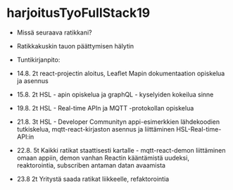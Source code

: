 # harjoitusTyoFullStack19

- Missä seuraava ratikkani?
- Ratikkakuskin tauon päättymisen hälytin

- Tuntikirjanpito:
- 14.8. 2t  react-projectin aloitus, Leaflet Mapin dokumentaation opiskelua ja asennus
- 15.8. 2t  HSL - apin opiskelua ja graphQL - kyselyiden kokeilua sinne
- 19.8. 2t HSL - Real-time APIn ja MQTT -protokollan opiskelua
- 21.8. 3t HSL - Developer Communityn appi-esimerkkien lähdekoodien tutkiskelua, mqtt-react-kirjaston asennus ja liittäminen HSL-Real-time-API:in
- 22.8. 5t Kaikki ratikat staattisesti kartalle - mqtt-react-demon liittäminen omaan appiin, demon vanhan Reactin kääntämistä uudeksi, reaktorointia, subscriben antaman datan avaamista
- 23.8 2t Yritystä saada ratikat liikkeelle, refaktorointia
